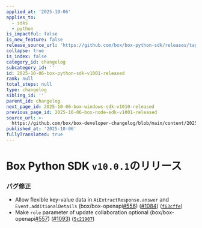 ```yaml
---
applied_at: '2025-10-06'
applies_to:
  - sdks
  - python
is_impactful: false
is_new_feature: false
release_source_url: 'https://github.com/box/box-python-sdk/releases/tag/v10.0.1'
collapse: true
is_index: false
category_id: changelog
subcategory_id: ''
id: 2025-10-06-box-python-sdk-v1001-released
rank: null
total_steps: null
type: changelog
sibling_id: ''
parent_id: changelog
next_page_id: 2025-10-06-box-windows-sdk-v1010-released
previous_page_id: 2025-10-06-box-node-sdk-v1001-released
source_url: >-
  https://github.com/box/box-developer-changelog/blob/main/content/2025/10-06-box-python-sdk-v1001-released.md
published_at: '2025-10-06'
fullyTranslated: true
---
```

# Box Python SDK `v10.0.1`のリリース

### バグ修正

* Allow flexible key-value data in `AiExtractResponse.answer` and `Event.additionalDetails` (box/box-openapi[#556][1]) ([#1084][2]) ([`f63cffe`][3])
* Make `role` parameter of update collaboration optional (box/box-openapi[#557][4]) ([#1093][5]) ([`5c21907`][6])

[1]: https://github.com/box/box-python-sdk/issues/556

[2]: https://github.com/box/box-python-sdk/issues/1084

[3]: https://github.com/box/box-python-sdk/commit/f63cffec92ccf98af21d6227328aab00fa159187

[4]: https://github.com/box/box-python-sdk/issues/557

[5]: https://github.com/box/box-python-sdk/issues/1093

[6]: https://github.com/box/box-python-sdk/commit/5c21907869d359fdb8fe4c83317a9eca5aeffdc3
